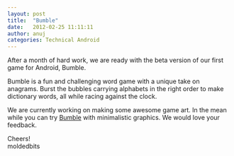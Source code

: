 ```yaml
---
layout: post
title:  "Bumble"
date:   2012-02-25 11:11:11
author: anuj
categories: Technical Android
---
```


After a month of hard work, we are ready with the beta version of our
first game for Android, Bumble.

Bumble is a fun and challenging word game with a unique take on anagrams.
Burst the bubbles carrying alphabets in the right order to make dictionary
words, all while racing against the clock.

We are currently working on making some awesome game art. In the
mean while you can try [Bumble](http://moldedbits.com/index.php/portfolio/bumble-2/) with minimalistic graphics. We would love your feedback.

Cheers!  
moldedbits
